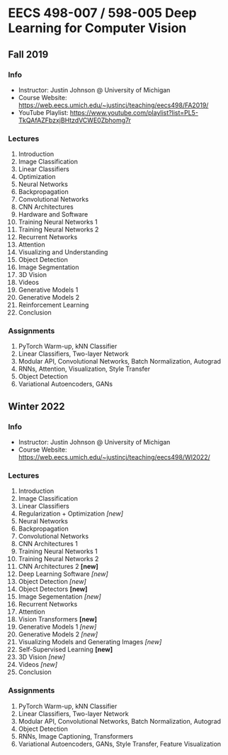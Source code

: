 # EECS 498-007 / 598-005 Deep Learning for Computer Vision

## Fall 2019

### Info
- Instructor: Justin Johnson @ University of Michigan
- Course Website: https://web.eecs.umich.edu/~justincj/teaching/eecs498/FA2019/
- YouTube Playlist: https://www.youtube.com/playlist?list=PL5-TkQAfAZFbzxjBHtzdVCWE0Zbhomg7r

### Lectures
1. Introduction
2. Image Classification
3. Linear Classifiers
4. Optimization
5. Neural Networks
6. Backpropagation
7. Convolutional Networks
8. CNN Architectures
9. Hardware and Software
10. Training Neural Networks 1
11. Training Neural Networks 2
12. Recurrent Networks
13. Attention
14. Visualizing and Understanding
15. Object Detection
16. Image Segmentation
17. 3D Vision
18. Videos
19. Generative Models 1
20. Generative Models 2
21. Reinforcement Learning
22. Conclusion

### Assignments
1. PyTorch Warm-up, kNN Classifier
2. Linear Classifiers, Two-layer Network
3. Modular API, Convolutional Networks, Batch Normalization, Autograd
4. RNNs, Attention, Visualization, Style Transfer
5. Object Detection
6. Variational Autoencoders, GANs

## Winter 2022

### Info
- Instructor: Justin Johnson @ University of Michigan
- Course Website: https://web.eecs.umich.edu/~justincj/teaching/eecs498/WI2022/

### Lectures
1. Introduction
2. Image Classification
3. Linear Classifiers
4. Regularization + Optimization _[new]_
5. Neural Networks
6. Backpropagation
7. Convolutional Networks
8. CNN Architectures 1
9. Training Neural Networks 1
10. Training Neural Networks 2
11. CNN Architectures 2 __[new]__
12. Deep Learning Software _[new]_
13. Object Detection _[new]_
14. Object Detectors __[new]__
15. Image Segementation _[new]_
16. Recurrent Networks
17. Attention
18. Vision Transformers __[new]__
19. Generative Models 1 _[new]_
20. Generative Models 2 _[new]_
21. Visualizing Models and Generating Images _[new]_
22. Self-Supervised Learning __[new]__
23. 3D Vision _[new]_
24. Videos _[new]_
25. Conclusion

### Assignments
1. PyTorch Warm-up, kNN Classifier
2. Linear Classifiers, Two-layer Network
3. Modular API, Convolutional Networks, Batch Normalization, Autograd
4. Object Detection
5. RNNs, Image Captioning, Transformers
6. Variational Autoencoders, GANs, Style Transfer, Feature Visualization

